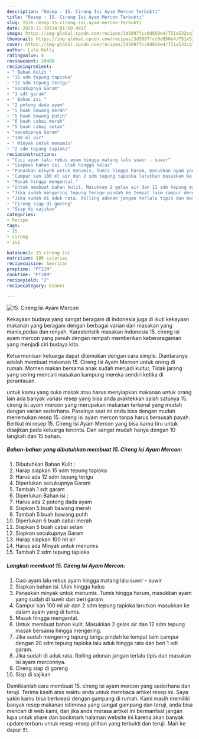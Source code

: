 ```yaml
---
description: "Resep : 15. Cireng Isi Ayam Mercon Terbukti"
title: "Resep : 15. Cireng Isi Ayam Mercon Terbukti"
slug: 1516-resep-15-cireng-isi-ayam-mercon-terbukti
date: 2020-11-30T14:01:50.491Z
image: https://img-global.cpcdn.com/recipes/3d5097fcc0d850e4/751x532cq70/15-cireng-isi-ayam-mercon-foto-resep-utama.jpg
thumbnail: https://img-global.cpcdn.com/recipes/3d5097fcc0d850e4/751x532cq70/15-cireng-isi-ayam-mercon-foto-resep-utama.jpg
cover: https://img-global.cpcdn.com/recipes/3d5097fcc0d850e4/751x532cq70/15-cireng-isi-ayam-mercon-foto-resep-utama.jpg
author: Lula Kelly
ratingvalue: 4
reviewcount: 20408
recipeingredient:
- " Bahan Kulit "
- "15 sdm tepung tapioka"
- "12 sdm tepung terigu"
- "secukupnya Garam"
- "1 sdt garam"
- " Bahan isi "
- "2 potong dada ayam"
- "5 buah bawang merah"
- "5 buah bawang putih"
- "6 buah cabai merah"
- "5 buah cabai setan"
- "secukupnya Garam"
- "100 ml air"
- " Minyak untuk menumis"
- "2 sdm tepung tapioka"
recipeinstructions:
- "Cuci ayam lalu rebus ayam hingga matang lalu suwir - suwir"
- "Siapkan bahan isi. Ulek hingga halus"
- "Panaskan minyak untuk menumis. Tumis hingga harum, masukkan ayam yang sudah di suwir dan beri garam"
- "Campur kan 100 ml air dan 2 sdm tepung tapioka larutkan masukkan ke dalam ayam yang di tumis."
- "Masak hingga mengental."
- "Untuk membuat bahan kulit. Masukkan 2 gelas air dan 12 sdm tepung masak bersama hingga mengering."
- "Jika sudah mengering tepung terigu pindah ke tempat laim campur dengan 20 sdm tepung tapioka lalu aduk hingga rata dan beri 1 sdt garam."
- "Jika sudah di aduk rata. Rolling adonan jangan terlalu tipis dan masukan isi ayam merconnya."
- "Cireng siap di goreng"
- "Siap di sajikan"
categories:
- Recipe
tags:
- 15
- cireng
- isi

katakunci: 15 cireng isi 
nutrition: 186 calories
recipecuisine: American
preptime: "PT21M"
cooktime: "PT38M"
recipeyield: "2"
recipecategory: Dinner

---
```



![15. Cireng Isi Ayam Mercon](https://img-global.cpcdn.com/recipes/3d5097fcc0d850e4/751x532cq70/15-cireng-isi-ayam-mercon-foto-resep-utama.jpg)

Kekayaan budaya yang sangat beragam di Indonesia juga di ikuti kekayaan makanan yang beragam dengan berbagai varian dari masakan yang manis,pedas dan renyah. Karasteristik masakan Indonesia 15. cireng isi ayam mercon yang penuh dengan rempah memberikan keberaragaman yang menjadi ciri budaya kita.




Keharmonisan keluarga dapat ditemukan dengan cara simple. Diantaranya adalah membuat makanan 15. Cireng Isi Ayam Mercon untuk orang di rumah. Momen makan bersama anak sudah menjadi kultur, Tidak jarang yang sering mencari masakan kampung mereka sendiri ketika di perantauan.

untuk kamu yang suka masak atau harus menyiapkan makanan untuk orang lain ada banyak variasi resep yang bisa anda praktekkan salah satunya 15. cireng isi ayam mercon yang merupakan makanan terkenal yang mudah dengan varian sederhana. Pasalnya saat ini anda bisa dengan mudah menemukan resep 15. cireng isi ayam mercon tanpa harus bersusah payah.
Berikut ini resep 15. Cireng Isi Ayam Mercon yang bisa kamu tiru untuk disajikan pada keluarga tercinta. Dan sangat mudah hanya dengan 10 langkah dan 15 bahan.


<!--inarticleads1-->

##### Bahan-bahan yang dibutuhkan membuat 15. Cireng Isi Ayam Mercon:

1. Dibutuhkan  Bahan Kulit :
1. Harap siapkan 15 sdm tepung tapioka
1. Harus ada 12 sdm tepung terigu
1. Diperlukan secukupnya Garam
1. Tambah 1 sdt garam
1. Diperlukan  Bahan isi :
1. Harus ada 2 potong dada ayam
1. Siapkan 5 buah bawang merah
1. Tambah 5 buah bawang putih
1. Diperlukan 6 buah cabai merah
1. Siapkan 5 buah cabai setan
1. Siapkan secukupnya Garam
1. Harap siapkan 100 ml air
1. Harus ada  Minyak untuk menumis
1. Tambah 2 sdm tepung tapioka




<!--inarticleads2-->

##### Langkah membuat  15. Cireng Isi Ayam Mercon:

1. Cuci ayam lalu rebus ayam hingga matang lalu suwir - suwir
1. Siapkan bahan isi. Ulek hingga halus
1. Panaskan minyak untuk menumis. Tumis hingga harum, masukkan ayam yang sudah di suwir dan beri garam
1. Campur kan 100 ml air dan 2 sdm tepung tapioka larutkan masukkan ke dalam ayam yang di tumis.
1. Masak hingga mengental.
1. Untuk membuat bahan kulit. Masukkan 2 gelas air dan 12 sdm tepung masak bersama hingga mengering.
1. Jika sudah mengering tepung terigu pindah ke tempat laim campur dengan 20 sdm tepung tapioka lalu aduk hingga rata dan beri 1 sdt garam.
1. Jika sudah di aduk rata. Rolling adonan jangan terlalu tipis dan masukan isi ayam merconnya.
1. Cireng siap di goreng
1. Siap di sajikan




Demikianlah cara membuat 15. cireng isi ayam mercon yang sederhana dan teruji. Terima kasih atas waktu anda untuk membaca artikel resep ini. Saya yakin kamu bisa berkreasi dengan gampang di rumah. Kami masih memiliki banyak resep makanan istimewa yang sangat gampang dan teruji, anda bisa mencari di web kami, dan jika anda merasa artikel ini bermanfaat jangan lupa untuk share dan bookmark halaman website ini karena akan banyak update terbaru untuk resep-resep pilihan yang terbukti dan teruji. Mari ke dapur !!!. 
